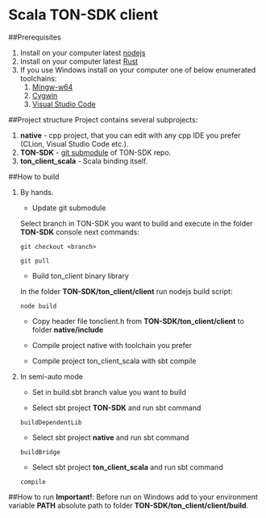 # Scala TON-SDK client

##Prerequisites
1. Install on your computer latest [nodejs](https://nodejs.org/en/download/)
2. Install on your computer latest [Rust](https://www.rust-lang.org/tools/install)
3. If you use Windows install on your computer one of below enumerated toolchains:
    1. [Mingw-w64](http://mingw-w64.org/doku.php)
    2. [Cygwin](https://cygwin.com/install.html)
    3. [Visual Studio Code](https://code.visualstudio.com/docs/cpp/config-msvc)

##Project structure
Project contains several subprojects:
1. __native__ - cpp project, that you can edit with any cpp IDE you prefer (CLion, Visual Studio Code etc.).
2. __TON-SDK__ - [git submodule](https://git-scm.com/docs/git-submodule) of TON-SDK repo.
3. __ton_client_scala__ - Scala binding itself.

##How to build
1. By hands.
    * Update git submodule
     
    Select branch in TON-SDK you want to build and execute in the folder __TON-SDK__ console next commands:
    
    ```git checkout <branch>```
    
    ```git pull```
    
    * Build ton_client binary library
    
    In the folder __TON-SDK/ton_client/client__ run nodejs build script:
    
    ```node build```
    
    * Copy header file tonclient.h from __TON-SDK/ton_client/client__ to folder __native/include__
    
    * Compile project native with toolchain you prefer
    
    * Compile project ton_client_scala with sbt compile
    
2. In semi-auto mode
    * Set in build.sbt branch value you want to build
    
    * Select sbt project __TON-SDK__ and run sbt command 
    
    ```buildDependentLib```
    
    * Select sbt project __native__ and run sbt command
    
    ```buildBridge```
    
    * Select sbt project __ton_client_scala__ and run sbt command
    
    ```compile```
    
##How to run
__Important!__:
Before run on Windows add to your environment variable __PATH__ absolute path to folder
__TON-SDK/ton_client/client/build__. 
    
